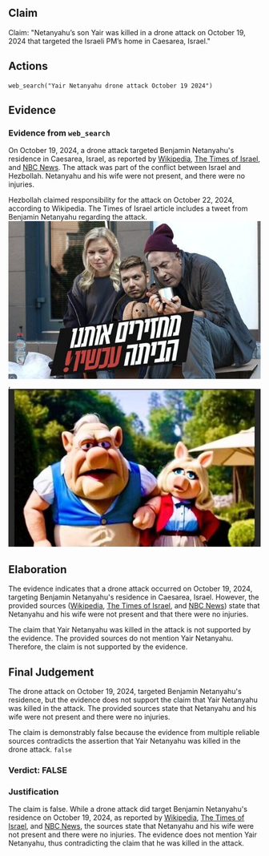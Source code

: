 ## Claim
Claim: "Netanyahu’s son Yair was killed in a drone attack on October 19, 2024 that targeted the Israeli PM’s home in Caesarea, Israel."

## Actions
```
web_search("Yair Netanyahu drone attack October 19 2024")
```

## Evidence
### Evidence from `web_search`
On October 19, 2024, a drone attack targeted Benjamin Netanyahu's residence in Caesarea, Israel, as reported by [Wikipedia](https://en.wikipedia.org/wiki/2024_drone_attack_on_Benjamin_Netanyahu%27s_residence), [The Times of Israel](https://www.timesofisrael.com/drones-moans-and-groans-hezbollah-attacks-pms-home-petty-politics-continue-unintercepted/), and [NBC News](https://www.nbcnews.com/news/world/live-blog/live-updates-drone-strike-lebanon-netanyahu-gaza-rcna176216). The attack was part of the conflict between Israel and Hezbollah. Netanyahu and his wife were not present, and there were no injuries.

Hezbollah claimed responsibility for the attack on October 22, 2024, according to Wikipedia. The Times of Israel article includes a tweet from Benjamin Netanyahu regarding the attack. ![image 5540](media/2025-08-23_01-45-1755913514-658764.jpg), ![image 5541](media/2025-08-23_01-45-1755913515-076396.jpg)


## Elaboration
The evidence indicates that a drone attack occurred on October 19, 2024, targeting Benjamin Netanyahu's residence in Caesarea, Israel. However, the provided sources ([Wikipedia](https://en.wikipedia.org/wiki/2024_drone_attack_on_Benjamin_Netanyahu%27s_residence), [The Times of Israel](https://www.timesofisrael.com/drones-moans-and-groans-hezbollah-attacks-pms-home-petty-politics-continue-unintercepted/), and [NBC News](https://www.nbcnews.com/news/world/live-blog/live-updates-drone-strike-lebanon-netanyahu-gaza-rcna176216)) state that Netanyahu and his wife were not present and that there were no injuries.

The claim that Yair Netanyahu was killed in the attack is not supported by the evidence. The provided sources do not mention Yair Netanyahu. Therefore, the claim is not supported by the evidence.


## Final Judgement
The drone attack on October 19, 2024, targeted Benjamin Netanyahu's residence, but the evidence does not support the claim that Yair Netanyahu was killed in the attack. The provided sources state that Netanyahu and his wife were not present and there were no injuries.

The claim is demonstrably false because the evidence from multiple reliable sources contradicts the assertion that Yair Netanyahu was killed in the drone attack. `false`


### Verdict: FALSE

### Justification
The claim is false. While a drone attack did target Benjamin Netanyahu's residence on October 19, 2024, as reported by [Wikipedia](https://en.wikipedia.org/wiki/2024_drone_attack_on_Benjamin_Netanyahu%27s_residence), [The Times of Israel](https://www.timesofisrael.com/drones-moans-and-groans-hezbollah-attacks-pms-home-petty-politics-continue-unintercepted/), and [NBC News](https://www.nbcnews.com/news/world/live-blog/live-updates-drone-strike-lebanon-netanyahu-gaza-rcna176216), the sources state that Netanyahu and his wife were not present and there were no injuries. The evidence does not mention Yair Netanyahu, thus contradicting the claim that he was killed in the attack.
